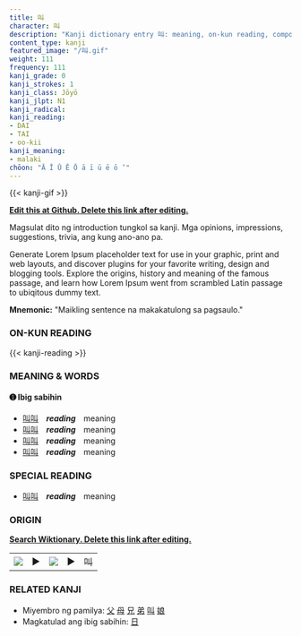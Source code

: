 ```yaml
---
title: 叫
character: 叫
description: "Kanji dictionary entry 叫: meaning, on-kun reading, compounds, origin, related kanji"
content_type: kanji
featured_image: "/叫.gif"
weight: 111
frequency: 111
kanji_grade: 0
kanji_strokes: 1
kanji_class: Jōyō
kanji_jlpt: N1
kanji_radical: 
kanji_reading: 
- DAI
- TAI
- oo-kii
kanji_meaning:
- malaki
chōon: "Ā Ī Ū Ē Ō ā ī ū ē ō ’"
---
```

[//]: # (Don't edit the line below. Kanji animated GIF code is automatically generated.)
{{< kanji-gif >}}

[//]: # (Edit below this line.)

**[Edit this at Github. Delete this link after editing.](https://github.com/tim0g/tim/tree/main/content/kanji/叫/index.md)**

Magsulat dito ng introduction tungkol sa kanji. Mga opinions, impressions, suggestions, trivia, ang kung ano-ano pa.

Generate Lorem Ipsum placeholder text for use in your graphic, print and web layouts, and discover plugins for your favorite writing, design and blogging tools. Explore the origins, history and meaning of the famous passage, and learn how Lorem Ipsum went from scrambled Latin passage to ubiqitous dummy text.
 
**Mnemonic:** "Maikling sentence na makakatulong sa pagsaulo."

### ON-KUN READING

[//]: # (Don't edit the line below. ON-KUN READING code is automatically generated.)
{{< kanji-reading >}}

### MEANING & WORDS

#### ➊ **Ibig sabihin**
  - [叫](../叫)[叫](../叫)　***reading***　meaning
  - [叫](../叫)[叫](../叫)　***reading***　meaning
  - [叫](../叫)[叫](../叫)　***reading***　meaning
  - [叫](../叫)[叫](../叫)　***reading***　meaning

### SPECIAL READING
  - [叫](../叫)[叫](../叫)　***reading***　meaning

### ORIGIN

**[Search Wiktionary. Delete this link after editing.](https://wiktionary.org/wiki/叫)**
<table class="kanji-table"><tr><td>
<img src="60px-叫-bronze.svg.png">
</td><td>▶</td><td>
<img src="60px-叫-oracle.svg.png">
</td><td>▶</td>
<td class="kanji-origin">叫</td>
</tr></table>

### RELATED KANJI
- Miyembro ng pamilya: [父](../父) [母](../母) [兄](../兄) [弟](../弟) [叫](../叫) [娘](../娘)
- Magkatulad ang ibig sabihin: [日](../日)
